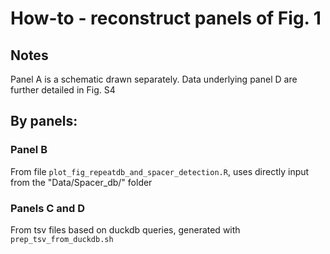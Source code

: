 # How-to - reconstruct panels of Fig. 1
## Notes
Panel A is a schematic drawn separately. Data underlying panel D are further detailed in Fig. S4  
## By panels:
### Panel B
From file `plot_fig_repeatdb_and_spacer_detection.R`, uses directly input from the "Data/Spacer_db/" folder  
### Panels C and D
From tsv files based on duckdb queries, generated with `prep_tsv_from_duckdb.sh`  

